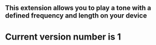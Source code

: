 ## This extension allows you to play a tone with a defined frequency and length on your device

# Current version number is 1
